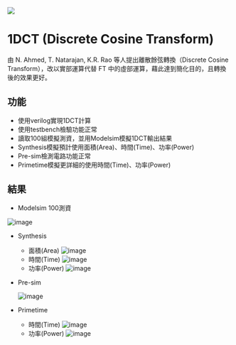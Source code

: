 <p>
  <a> <img src=https://img.shields.io/badge/C-00599C?style=for-the-badge&logo=c&logoColor=white> </a>
</p>

# 1DCT (Discrete Cosine Transform)
由 N. Ahmed, T. Natarajan, K.R. Rao 等人提出離散餘弦轉換（Discrete Cosine Transform），改以實部運算代替 FT 中的虛部運算，藉此達到簡化目的，且轉換後的效果更好。

## 功能
*  使用verilog實現1DCT計算
*  使用testbench檢驗功能正常
*  讀取100組模擬測資，並用Modelsim模擬1DCT輸出結果
*  Synthesis模擬預計使用面積(Area)、時間(Time)、功率(Power)
*  Pre-sim檢測電路功能正常
*  Primetime模擬更詳細的使用時間(Time)、功率(Power)

## 結果
*  Modelsim 100測資

  ![image](https://github.com/TingKaiHsu0525/1DCT/assets/145333999/441bd13e-16c8-445f-bc23-44abc58efcbf)

*  Synthesis
   *   面積(Area)
   ![image](https://github.com/TingKaiHsu0525/1DCT/assets/145333999/96741cf0-4f44-4ebb-8bbc-a6292dbeef30)
   *    時間(Time)
     ![image](https://github.com/TingKaiHsu0525/1DCT/assets/145333999/846629a0-0a25-4347-942b-394196b748fb)
   *    功率(Power)
     ![image](https://github.com/TingKaiHsu0525/1DCT/assets/145333999/46217a93-cc3e-4f59-b70c-f51ede26234b)

*  Pre-sim

     ![image](https://github.com/TingKaiHsu0525/1DCT/assets/145333999/c07c7355-2f5a-44a1-a452-266ca8be6b7d)

*  Primetime
   *    時間(Time)
     ![image](https://github.com/TingKaiHsu0525/1DCT/assets/145333999/fa399603-f836-4a9e-87c1-8aff4c9cfb5e)
   *    功率(Power)
     ![image](https://github.com/TingKaiHsu0525/1DCT/assets/145333999/be65025e-7fd2-4ee8-b5a3-8d8c08f95b78)
